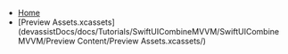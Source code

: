 <!-- docs/_sidebar.md -->
- [Home](/)
- [Preview Assets.xcassets](devassistDocs/docs/Tutorials/SwiftUICombineMVVM/SwiftUICombineMVVM/Preview Content/Preview Assets.xcassets/)